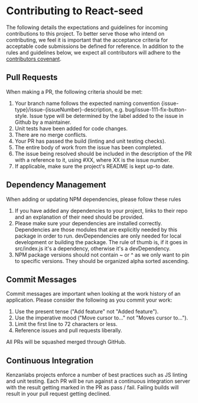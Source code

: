 # Contributing to React-seed

The following details the expectations and guidelines for incoming
contributions to this project. To better serve those who intend on
contributing, we feel it is important that the acceptance criteria for
acceptable code submissions be defined for reference. In addition to the
rules and guidelines below, we expect all contributors will adhere to
the [contributors covenant](http://contributor-covenant.org/version/1/2/0/).

## Pull Requests
When making a PR, the following criteria should be met:

1. Your branch name follows the expected naming convention
{issue-type}/issue-{issueNumber}-description, e.g. bug/issue-111-fix-button-style.
Issue type will be determined by the label added to the issue in Github by a maintainer.
2. Unit tests have been added for code changes.
3. There are no merge conflicts.
4. Your PR has passed the build (linting and unit testing checks).
5. The entire body of work from the issue has been completed.
6. The issue being resolved should be included in the description of the
PR with a reference to it, using #XX, where XX is the issue number.
7. If applicable, make sure the project's README is kept up-to date.

## Dependency Management
When adding or updating NPM dependencies, please follow these rules

1. If you have added any dependencies to your project, links to their
repo and an explanation of their need should be provided.
2. Please make sure your dependencies are installed correctly. Dependencies
are those modules that are explicitly needed by this package in order to run.
devDependencies are only needed for local development or building the package.
The rule of thumb is, if it goes in src/index.js it's a dependency, otherwise
it's a devDependency.
3. NPM package versions should not contain ~ or ^ as we only want to pin to
specific versions. They should be organized alpha sorted ascending.

## Commit Messages

Commit messages are important when looking at the work history of an application. Please consider the following as you commit your work:

1. Use the present tense ("Add feature" not "Added feature").
2. Use the imperative mood ("Move cursor to..." not "Moves cursor to...").
3. Limit the first line to 72 characters or less.
4. Reference issues and pull requests liberally.

All PRs will be squashed merged through GitHub.

## Continuous Integration

Kenzanlabs projects enforce a number of best practices such as JS linting
and unit testing. Each PR will be run against a continuous integration
server with the result getting marked in the PR as pass / fail.
Failing builds will result in your pull request getting declined.